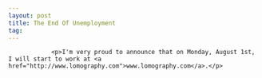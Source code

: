 ```yaml
---
layout: post
title: The End Of Unemployment
tag: 
---
```



                <p>I'm very proud to announce that on Monday, August 1st, I will start to work at <a href="http://www.lomography.com">www.lomography.com</a>.</p>
            
